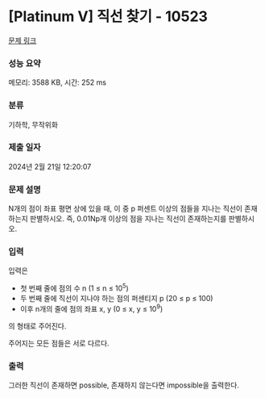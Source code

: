 # [Platinum V] 직선 찾기 - 10523 

[문제 링크](https://www.acmicpc.net/problem/10523) 

### 성능 요약

메모리: 3588 KB, 시간: 252 ms

### 분류

기하학, 무작위화

### 제출 일자

2024년 2월 21일 12:20:07

### 문제 설명

<p>N개의 점이 좌표 평면 상에 있을 때, 이 중 p 퍼센트 이상의 점들을 지나는 직선이 존재하는지 판별하시오. 즉, 0.01Np개 이상의 점을 지나는 직선이 존재하는지를 판별하시오.</p>

### 입력 

 <p>입력은</p>

<ul>
	<li>첫 번째 줄에 점의 수 n (1 ≤ n ≤ 10<sup>5</sup>)</li>
	<li>두 번째 줄에 직선이 지나야 하는 점의 퍼센티지 p (20 ≤ p ≤ 100)</li>
	<li>이후 n개의 줄에 점의 좌표 x, y (0 ≤ x, y ≤ 10<sup>9</sup>)</li>
</ul>

<p>의 형태로 주어진다. </p>

<p>주어지는 모든 점들은 서로 다르다.</p>

### 출력 

 <p>그러한 직선이 존재하면 possible, 존재하지 않는다면 impossible을 출력한다.</p>

